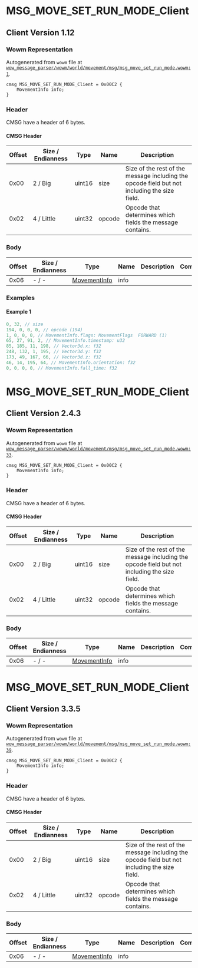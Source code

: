 # MSG_MOVE_SET_RUN_MODE_Client

## Client Version 1.12

### Wowm Representation

Autogenerated from `wowm` file at [`wow_message_parser/wowm/world/movement/msg/msg_move_set_run_mode.wowm:1`](https://github.com/gtker/wow_messages/tree/main/wow_message_parser/wowm/world/movement/msg/msg_move_set_run_mode.wowm#L1).
```rust,ignore
cmsg MSG_MOVE_SET_RUN_MODE_Client = 0x00C2 {
    MovementInfo info;
}
```
### Header

CMSG have a header of 6 bytes.

#### CMSG Header

| Offset | Size / Endianness | Type   | Name   | Description |
| ------ | ----------------- | ------ | ------ | ----------- |
| 0x00   | 2 / Big           | uint16 | size   | Size of the rest of the message including the opcode field but not including the size field.|
| 0x02   | 4 / Little        | uint32 | opcode | Opcode that determines which fields the message contains.|

### Body

| Offset | Size / Endianness | Type | Name | Description | Comment |
| ------ | ----------------- | ---- | ---- | ----------- | ------- |
| 0x06 | - / - | [MovementInfo](movementinfo.md) | info |  |  |

### Examples

#### Example 1

```c
0, 32, // size
194, 0, 0, 0, // opcode (194)
1, 0, 0, 0, // MovementInfo.flags: MovementFlags  FORWARD (1)
65, 27, 91, 2, // MovementInfo.timestamp: u32
85, 185, 11, 198, // Vector3d.x: f32
248, 132, 1, 195, // Vector3d.y: f32
173, 49, 167, 66, // Vector3d.z: f32
46, 14, 195, 64, // MovementInfo.orientation: f32
0, 0, 0, 0, // MovementInfo.fall_time: f32
```
# MSG_MOVE_SET_RUN_MODE_Client

## Client Version 2.4.3

### Wowm Representation

Autogenerated from `wowm` file at [`wow_message_parser/wowm/world/movement/msg/msg_move_set_run_mode.wowm:33`](https://github.com/gtker/wow_messages/tree/main/wow_message_parser/wowm/world/movement/msg/msg_move_set_run_mode.wowm#L33).
```rust,ignore
cmsg MSG_MOVE_SET_RUN_MODE_Client = 0x00C2 {
    MovementInfo info;
}
```
### Header

CMSG have a header of 6 bytes.

#### CMSG Header

| Offset | Size / Endianness | Type   | Name   | Description |
| ------ | ----------------- | ------ | ------ | ----------- |
| 0x00   | 2 / Big           | uint16 | size   | Size of the rest of the message including the opcode field but not including the size field.|
| 0x02   | 4 / Little        | uint32 | opcode | Opcode that determines which fields the message contains.|

### Body

| Offset | Size / Endianness | Type | Name | Description | Comment |
| ------ | ----------------- | ---- | ---- | ----------- | ------- |
| 0x06 | - / - | [MovementInfo](movementinfo.md) | info |  |  |

# MSG_MOVE_SET_RUN_MODE_Client

## Client Version 3.3.5

### Wowm Representation

Autogenerated from `wowm` file at [`wow_message_parser/wowm/world/movement/msg/msg_move_set_run_mode.wowm:39`](https://github.com/gtker/wow_messages/tree/main/wow_message_parser/wowm/world/movement/msg/msg_move_set_run_mode.wowm#L39).
```rust,ignore
cmsg MSG_MOVE_SET_RUN_MODE_Client = 0x00C2 {
    MovementInfo info;
}
```
### Header

CMSG have a header of 6 bytes.

#### CMSG Header

| Offset | Size / Endianness | Type   | Name   | Description |
| ------ | ----------------- | ------ | ------ | ----------- |
| 0x00   | 2 / Big           | uint16 | size   | Size of the rest of the message including the opcode field but not including the size field.|
| 0x02   | 4 / Little        | uint32 | opcode | Opcode that determines which fields the message contains.|

### Body

| Offset | Size / Endianness | Type | Name | Description | Comment |
| ------ | ----------------- | ---- | ---- | ----------- | ------- |
| 0x06 | - / - | [MovementInfo](movementinfo.md) | info |  |  |

